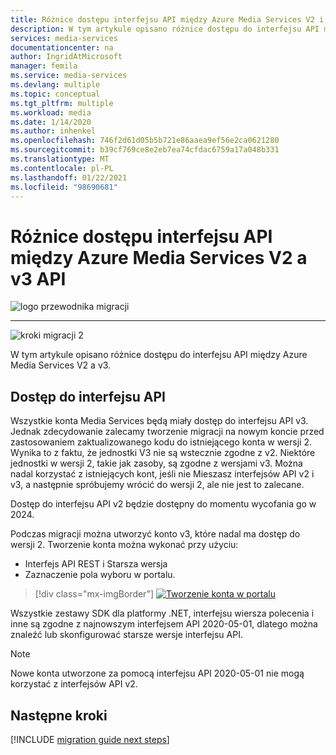 ```yaml
---
title: Różnice dostępu interfejsu API między Azure Media Services V2 i V3 dostęp do interfejsu API | Microsoft Docs
description: W tym artykule opisano różnice dostępu do interfejsu API między Azure Media Services V2 a v3.
services: media-services
documentationcenter: na
author: IngridAtMicrosoft
manager: femila
ms.service: media-services
ms.devlang: multiple
ms.topic: conceptual
ms.tgt_pltfrm: multiple
ms.workload: media
ms.date: 1/14/2020
ms.author: inhenkel
ms.openlocfilehash: 746f2d61d05b5b721e86aaea9ef56e2ca0621280
ms.sourcegitcommit: b39cf769ce8e2eb7ea74cfdac6759a17a048b331
ms.translationtype: MT
ms.contentlocale: pl-PL
ms.lasthandoff: 01/22/2021
ms.locfileid: "98690681"
---
```

# <a name="api-access-differences-between-azure-media-services-v2-to-v3-api"></a>Różnice dostępu interfejsu API między Azure Media Services V2 a v3 API

![logo przewodnika migracji](./media/migration-guide/azure-media-services-logo-migration-guide.svg)

<hr color="#5ea0ef" size="10">

![kroki migracji 2](./media/migration-guide/steps-2.svg)

W tym artykule opisano różnice dostępu do interfejsu API między Azure Media Services V2 a v3.

## <a name="api-access"></a>Dostęp do interfejsu API

Wszystkie konta Media Services będą miały dostęp do interfejsu API v3. Jednak zdecydowanie zalecamy tworzenie migracji na nowym koncie przed zastosowaniem zaktualizowanego kodu do istniejącego konta w wersji 2. Wynika to z faktu, że jednostki V3 nie są wstecznie zgodne z v2. Niektóre jednostki w wersji 2, takie jak zasoby, są zgodne z wersjami v3.
Można nadal korzystać z istniejących kont, jeśli nie Mieszasz interfejsów API v2 i v3, a następnie spróbujemy wrócić do wersji 2, ale nie jest to zalecane.

Dostęp do interfejsu API v2 będzie dostępny do momentu wycofania go w 2024.

Podczas migracji można utworzyć konto v3, które nadal ma dostęp do wersji 2.  Tworzenie konta można wykonać przy użyciu:

- Interfejs API REST i Starsza wersja
- Zaznaczenie pola wyboru w portalu.

> [!div class="mx-imgBorder"]
> [![Tworzenie konta w portalu ](./media/migration-guide/v-3-v-2-access-account-creation-small.png)](./media/migration-guide/v-3-v-2-access-account-creation.png#lightbox)

Wszystkie zestawy SDK dla platformy .NET, interfejsu wiersza polecenia i inne są zgodne z najnowszym interfejsem API 2020-05-01, dlatego można znaleźć lub skonfigurować starsze wersje interfejsu API.

> [!NOTE]
> Nowe konta utworzone za pomocą interfejsu API 2020-05-01 nie mogą korzystać z interfejsów API v2.

## <a name="next-steps"></a>Następne kroki

[!INCLUDE [migration guide next steps](./includes/migration-guide-next-steps.md)]
